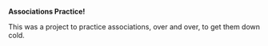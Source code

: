 **Associations Practice!**

This was a project to practice associations, over and over, to get them down cold.
